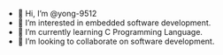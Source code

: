 - 👋 Hi, I’m @yong-9512
- 👀 I’m interested in embedded software development.
- 🌱 I’m currently learning C Programming Language.
- 💞️ I’m looking to collaborate on software development.

<!---
yong-9512/yong-9512 is a ✨ special ✨ repository because its `README.md` (this file) appears on your GitHub profile.
You can click the Preview link to take a look at your changes.
--->
